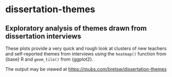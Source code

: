 # dissertation-themes

## Exploratory analysis of themes drawn from dissertation interviews

These plots provide a very quick and rough look at clusters of new teachers and self-reported themes from interviews using the `heatmap()` function from {base} R and `geom_tile()` from {ggplot2}.

The output may be viewed at https://rpubs.com/bretsw/dissertation-themes